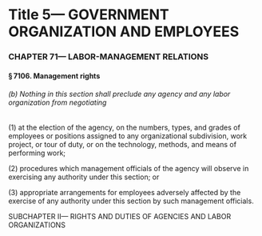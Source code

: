 
# Title 5— GOVERNMENT ORGANIZATION AND EMPLOYEES
### CHAPTER 71— LABOR-MANAGEMENT RELATIONS
#### § 7106. Management rights
###### (b) Nothing in this section shall preclude any agency and any labor organization from negotiating

(1) at the election of the agency, on the numbers, types, and grades of employees or positions assigned to any organizational subdivision, work project, or tour of duty, or on the technology, methods, and means of performing work;

(2) procedures which management officials of the agency will observe in exercising any authority under this section; or

(3) appropriate arrangements for employees adversely affected by the exercise of any authority under this section by such management officials.

SUBCHAPTER II— RIGHTS AND DUTIES OF AGENCIES AND LABOR ORGANIZATIONS
